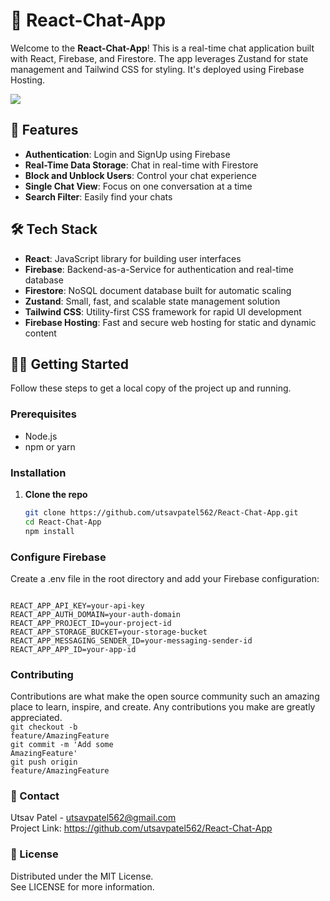 # 📱 React-Chat-App

Welcome to the **React-Chat-App**! This is a real-time chat application built with React, Firebase, and Firestore. The app leverages Zustand for state management and Tailwind CSS for styling. It's deployed using Firebase Hosting.

<img src="src">

## 🚀 Features

- **Authentication**: Login and SignUp using Firebase
- **Real-Time Data Storage**: Chat in real-time with Firestore
- **Block and Unblock Users**: Control your chat experience
- **Single Chat View**: Focus on one conversation at a time
- **Search Filter**: Easily find your chats

## 🛠️ Tech Stack

- **React**: JavaScript library for building user interfaces
- **Firebase**: Backend-as-a-Service for authentication and real-time database
- **Firestore**: NoSQL document database built for automatic scaling
- **Zustand**: Small, fast, and scalable state management solution
- **Tailwind CSS**: Utility-first CSS framework for rapid UI development
- **Firebase Hosting**: Fast and secure web hosting for static and dynamic content

## 🏃‍♂️ Getting Started

Follow these steps to get a local copy of the project up and running.

### Prerequisites

- Node.js
- npm or yarn

### Installation

1. **Clone the repo**

   ```sh
   git clone https://github.com/utsavpatel562/React-Chat-App.git
   cd React-Chat-App
   npm install

### Configure Firebase
<p>Create a .env file in the root directory and add your Firebase configuration:</p>
<code stlye="padding:3px;">
REACT_APP_API_KEY=your-api-key
REACT_APP_AUTH_DOMAIN=your-auth-domain
REACT_APP_PROJECT_ID=your-project-id
REACT_APP_STORAGE_BUCKET=your-storage-bucket
REACT_APP_MESSAGING_SENDER_ID=your-messaging-sender-id
REACT_APP_APP_ID=your-app-id
</code>

### Contributing
Contributions are what make the open source community such an amazing place to learn, inspire, and create. Any contributions you make are greatly appreciated.<br>
<code>git checkout -b feature/AmazingFeature</code><br>
<code>git commit -m 'Add some AmazingFeature'</code><br>
<code>git push origin feature/AmazingFeature</code>

### 📧 Contact
Utsav Patel - utsavpatel562@gmail.com
<br>Project Link: https://github.com/utsavpatel562/React-Chat-App

### 📝 License
Distributed under the MIT License. <br>See LICENSE for more information.
